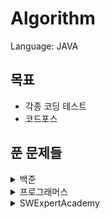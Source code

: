 # Algorithm


Language: JAVA

## 목표

* 각종 코딩 테스트
* 코드포스



## 푼 문제들

<details>
    <summary>백준</summary>

​    

* 1012 - [유기농 배추](src/main/java/Baekjoon/problem1012.java)
* 1018 - [체스판 다시 칠하기](src/main/java/Baekjoon/problem1018.java)
* 1019 - [책 페이지](src/main/java/Baekjoon/problem1019.java)
* 1026 - [보물](src/main/java/Baekjoon/problem1026.java)
* 1043 - [거짓말](src/main/java/Baekjoon/problem1043.java)
* 1110 - [더하기 사이클](src/main/java/Baekjoon/problem1110.java)
* 1153 - [네 개의 소수](src/main/java/Baekjoon/problem1153.java)
* 1197 - [최소 스패닝 트리](src/main/java/Baekjoon/problem1197.java)
* 1238 - [파티](src/main/java/Baekjoon/problem1238.java)
* 1242 - [소풍](src/main/java/Baekjoon/problem1242.java)
* 1260 - [DFS와 BFS](src/main/java/Baekjoon/problem1260.java)
* 1275 - [커피숍2](src/main/java/Baekjoon/problem1275.java)
* 1300 - [K번째 수](src/main/java/Baekjoon/problem1300.java)
* 1463 - [1로 만들기](src/main/java/Baekjoon/problem1463.java)
* 1484 - [다이어트](src/main/java/Baekjoon/problem1484.java)
* 1504 - [특정한 최단 거리](src/main/java/Baekjoon/problem1504.java)
* 1527 - [금민수의 개수](src/main/java/Baekjoon/problem1527.java)
* 1620 - [나는야 포켓몬 마스터 이다솜](src/main/java/Baekjoon/problem1620.java)
* 1644 - [소수의 연속합](src/main/java/Baekjoon/problem1644.java)
* 1647 - [도시 분할 계획](src/main/java/Baekjoon/problem1647.java)
* 1652 - [누울 자리를 찾아라](src/main/java/Baekjoon/problem1652.java)
* 1697 - [숨바꼭질](src/main/java/Baekjoon/problem1697.java)
* 1700 - [멀티탭 스케쥴링](src/main/java/Baekjoon/problem1700.java)
* 1707 - [이분 그래프](src/main/java/Baekjoon/problem1707.java)
* 1717 - [집합의 표현](src/main/java/Baekjoon/problem1717.java)
* 1747 - [소수&펠린드롬](src/main/java/Baekjoon/problem1747.java)
* 1753 - [최단 경로](src/main/java/Baekjoon/problem1753.java)
* 1759 - [암호 만들기](src/main/java/Baekjoon/problem1759.java)
* 1766 - [문제집](src/main/java/Baekjoon/problem1766.java)
* 1786 - [찾기](src/main/java/Baekjoon/problem1786.java)
* 1806 - [부분 합](src/main/java/Baekjoon/problem1806.java)
* 1915 - [가장 큰 정사각형](src/main/java/Baekjoon/problem1915.java)
* 1922 - [네트워크 연결](src/main/java/Baekjoon/problem1922.java)
* 1941 - [소문난 칠 공주](src/main/java/Baekjoon/problem1941.java)
* 1946 - [신입사원](src/main/java/Baekjoon/problem1946.java)
* 1976 - [여행 가자](src/main/java/Baekjoon/problem1976.java)
* 1987 - [알파벳](src/main/java/Baekjoon/problem1987.java)
* 2003 - [수들의 합](src/main/java/Baekjoon/problem2003.java)
* 2042 - [구간 합 구하기](src/main/java/Baekjoon/problem2042.java)
* 2146 - [다리 만들기](src/main/java/Baekjoon/problem2146.java)
* 2178 - [미로 탐색](src/main/java/Baekjoon/problem2178.java)
* 2193 - [이친수](src/main/java/Baekjoon/problem2193.java)
* 2206 - [벽 부수고 이동하기](src/main/java/Baekjoon/problem2206.java)
* 2252 - [줄 세우기](src/main/java/Baekjoon/problem2252.java)
* 2309 - [일곱 난쟁이](src/main/java/Baekjoon/problem2309.java)
* 2357 - [최솟값과 최댓값](src/main/java/Baekjoon/problem2357.java)
* 2455 - [지능형 기차](src/main/java/Baekjoon/problem2455.java)
* 2458 - [키 순서](src/main/java/Baekjoon/problem2458.java)
* 2467 - [용액](src/main/java/Baekjoon/problem2467.java)
* 2468 - [안전 영역](src/main/java/Baekjoon/problem2468.java)
* 2470 - [두 용액](src/main/java/Baekjoon/problem2470.java)
* 2517 - [달리기](src/main/java/Baekjoon/problem2517.java)
* 2579 - [계단 오르기](src/main/java/Baekjoon/problem2579.java)
* 2583 - [영역 구하기](src/main/java/Baekjoon/problem2583.java)
* 2589 - [보물섬](src/main/java/Baekjoon/problem2589.java)
* 2606 - [바이러스](src/main/java/Baekjoon/problem2606.java)
* 2636 - [치즈](src/main/java/Baekjoon/problem2636.java)
* 2661 - [좋은 수열](src/main/java/Baekjoon/problem2661.java)
* 2667 - [단지번호붙이기](src/main/java/Baekjoon/problem2667.java)
* 2805 - [나무 자르기](src/main/java/Baekjoon/problem2805.java)
* 2842 - [집배원 한상덕](src/main/java/Baekjoon/problem2842.java)
* 2887 - [행성 터널](src/main/java/Baekjoon/problem2887.java)
* 3055 - [탈출](src/main/java/Baekjoon/problem3055.java)
* 3190 - [뱀](src/main/java/Baekjoon/problem3190.java)
* 3649 - [로봇 프로젝트](src/main/java/Baekjoon/problem3649.java)
* 4195 - [친구 네트워크](src/main/java/Baekjoon/problem4195.java)
* 4963 - [섬의 개수](src/main/java/Baekjoon/problem4963.java)
* 4991 - [로봇 청소기](src/main/java/Baekjoon/problem4991.java)
* 5052 - [전화번호 목록](src/main/java/Baekjoon/problem5052.java)
* 5373 - [큐빙](src/main/java/Baekjoon/problem5373.java)
* 5719 - [거의 최단 경로](src/main/java/Baekjoon/problem5719.java)
* 6497 - [전력난](src/main/java/Baekjoon/problem6497.java)
* 6558 - [골드바흐의 추측](src/main/java/Baekjoon/problem6558.java)
* 6987 - [올림픽](src/main/java/Baekjoon/problem6987.java)
* 7562 - [나이트의 이동](src/main/java/Baekjoon/problem7562.java)
* 7576 - [토마토](src/main/java/Baekjoon/problem7576.java)
* 7662 - [이중 우선순위 큐](src/main/java/Baekjoon/problem7662.java)
* 9019 - [DSLR](src/main/java/Baekjoon/problem9019.java)
* 9095 - [1, 2, 3 더하기](src/main/java/Baekjoon/problem9095.java)
* 9205 - [맥주 마시면서 걸어가기](src/main/java/Baekjoon/problem9205.java)
* 9251 - [LCS](src/main/java/Baekjoon/problem9251.java)
* 10779 - [쇠 막대기](src/main/java/Baekjoon/problem10799.java)
* 10819 - [차이를 최대로](src/main/java/Baekjoon/problem10819.java)
* 10986 - [나머지 합](src/main/java/Baekjoon/problem10986.java)
* 10999 - [구간 합 구하기2](src/main/java/Baekjoon/problem10999.java)
* 11047 - [동전0](src/main/java/Baekjoon/problem11047.java)
* 11053 - [가장 긴 증가하는 부분 수열](src/main/java/Baekjoon/problem11053.java)
* 11053 - [가장 큰 증가 부분 수열](src/main/java/Baekjoon/problem11055.java)
* 11375 - [열혈강호](src/main/java/Baekjoon/problem11375.java)
* 11399 - [ATM](src/main/java/Baekjoon/problem11399.java)
* 11403 - [경로 찾기](src/main/java/Baekjoon/problem11403.java)
* 11404 - [플로이드](src/main/java/Baekjoon/problem11404.java)
* 11505 - [구간 곱 구하기](src/main/java/Baekjoon/problem11505.java)
* 11559 - [Puyo Puyo](src/main/java/Baekjoon/problem11559.java)
* 11726 - [2xn 타일링](src/main/java/Baekjoon/problem11726.java)
* 11727 - [2xn 타일링2](src/main/java/Baekjoon/problem11727.java)
* 12100 - [2048(easy)](src/main/java/Baekjoon/problem12100.java)
* 12105 - [가장 긴 증가하는 부분 수열2](src/main/java/Baekjoon/problem12100.java)
* 12738 - [가장 긴 증가하는 부분 수열3](src/main/java/Baekjoon/problem12738.java)
* 13460 - [구슬 탈출](src/main/java/Baekjoon/problem13460.java)
* 14499 - [주사위 굴리기](src/main/java/Baekjoon/problem14499.java)
* 14500 - [테트로미노](src/main/java/Baekjoon/problem14500.java)
* 14501 - [퇴사](src/main/java/Baekjoon/problem14501.java)
* 14502 - [연구소](src/main/java/Baekjoon/problem14502.java)
* 14503 - [로봇 청소기](src/main/java/Baekjoon/problem14503.java)
* 14888 - [연산자 끼워넣기](src/main/java/Baekjoon/problem14888.java)
* 14889 - [스타트와 링크](src/main/java/Baekjoon/problem14889.java)
* 14890 - [경사로](src/main/java/Baekjoon/problem14890.java)
* 14891 - [톱니바퀴](src/main/java/Baekjoon/problem14891.java)
* 15649 - [N과 M(1)](src/main/java/Baekjoon/problem15649.java)
* 15650 - [N과 M(2)](src/main/java/Baekjoon/problem15650.java)
* 15651 - [N과 M(3)](src/main/java/Baekjoon/problem15651.java)
* 15652 - [N과 M(4)](src/main/java/Baekjoon/problem15652.java)
* 15654 - [N과 M(5)](src/main/java/Baekjoon/problem15654.java)
* 15655 - [N과 M(6)](src/main/java/Baekjoon/problem15655.java)
* 15683 - [감시](src/main/java/Baekjoon/problem15683.java)
* 15684 - [사다리 조작](src/main/java/Baekjoon/problem15684.java)
* 15685 - [드래곤 커브](src/main/java/Baekjoon/problem15685.java)
* 15686 - [치킨 배달](src/main/java/Baekjoon/problem15686.java)
* 16234 - [인구 이동](src/main/java/Baekjoon/problem16234.java)
* 16235 - [나무 재테크](src/main/java/Baekjoon/problem16235.java)
* 16236 - [아기 상어](src/main/java/Baekjoon/problem16236.java)
* 16637 - [괄호 추가하기](src/main/java/Baekjoon/problem16637.java)
* 17070 - [파이프 옮기기1](src/main/java/Baekjoon/problem17070.java)
* 17071 - [숨바꼭질 5](src/main/java/Baekjoon/problem17071.java)
* 17135 - [캐슬 디펜스](src/main/java/Baekjoon/problem17135.java)
* 17136 - [색종이 붙이기](src/main/java/Baekjoon/problem17136.java)
* 17140 - [이차원 배열과 연산](src/main/java/Baekjoon/problem17140.java)
* 17142 - [연구소3](src/main/java/Baekjoon/problem17142.java)  
* 17143 - [낚시왕](src/main/java/Baekjoon/problem17143.java) 
* 17144 - [미세먼지 안녕!](src/main/java/Baekjoon/problem17144.java)
* 17406 - [배열 돌리기 4](src/main/java/Baekjoon/problem17406.java)
* 17471 - [게리 맨더링](src/main/java/Baekjoon/problem17471.java)
* 17472 - [다리 만들기2](src/main/java/Baekjoon/problem17472.java)
* 17608 - [막대기](src/main/java/Baekjoon/problem17608.java)
* 17779 - [게리 맨더링 2](src/main/java/Baekjoon/problem17779.java)
* 17822 - [원판 돌리기](src/main/java/Baekjoon/problem17822.java)
* 17837 - [새로운 게임2](src/main/java/Baekjoon/problem17837.java)

</details>

<details>
    <summary> 프로그래머스</summary>

* 스택 & 큐
    * [프린터](src/main/java/Programmers/stackAndQueue/Printer.java)
    * [탑](src/main/java/Programmers/stackAndQueue/Top.java)
* [카펫](src/main/java/Programmers/Carpet.java)
* [순열 검사](src/main/java/Programmers/CheckPermutation.java)
* [자릿수 더하기](src/main/java/Programmers/DigitSum.java)
* [땅따먹기](src/main/java/Programmers/Landing.java)
* [네트워크](src/main/java/Programmers/Network.java)
* [타겟 넘버](src/main/java/Programmers/TargetNumber.java)
* [단어 변환](src/main/java/Programmers/WordConversion.java)
* [스킬 트리](src/main/java/Programmers/SkillTree.java)
* [프렌즈 4 블록](src/main/java/Programmers/Friends4Block.java)
* [가장 먼 노드](src/main/java/Programmers/FarthestNode.java)
* [길 찾기 게임](src/main/java/Programmers/FindRouteGame.java)
* [크레인 인형 뽑기](src/main/java/Programmers/Kakao_2019_Crane.java)
* [튜플](src/main/java/Programmers/Kakao_2019_Tuple.java)
* [문자열 압축](src/main/java/Programmers/Kakao_2020_StringCompression.java)
* [캐시](src/main/java/Programmers/Kakao_2018_Cache.java)
* [비밀지도](src/main/java/Programmers/Kakao_2018_SecretMap.java)
* [뉴스 클러스터링](src/main/java/Programmers/Kakao_2018_NewsClustering.java)
</details>



<details>
    <summary> SWExpertAcademy</summary>

​    

* [S/W 문제해결 기본 1일차 - 최빈수 구하기](src/main/java/SWExpertAcademy/problem1204.java)
* [S/W 문제해결 기본 1일차 - View](src/main/java/SWExpertAcademy/problem1206.java)
* [S/W 문제해결 기본 1일차 - Flatten](src/main/java/SWExpertAcademy/problem1208.java)
* [S/W 문제해결 기본 2일차 - Sum](src/main/java/SWExpertAcademy/problem1209.java)
* [S/W 문제해결 기본 2일차 - Ladder1](src/main/java/SWExpertAcademy/problem1210.java)
* [S/W 문제해결 기본 2일차 - Ladder2](src/main/java/SWExpertAcademy/problem1211.java)
* [S/W 문제해결 기본 3일차 - String](src/main/java/SWExpertAcademy/problem1213.java)
* [S/W 문제해결 기본 3일차 - 회문1](src/main/java/SWExpertAcademy/problem1215.java)
* [S/W 문제해결 기본 3일차 - 회문2](src/main/java/SWExpertAcademy/problem1216.java)
* [S/W 문제해결 기본 4일차 - 거듭 제곱](src/main/java/SWExpertAcademy/problem1217.java)
* [S/W 문제해결 기본 4일차 - 괄호 짝짓기](src/main/java/SWExpertAcademy/problem1218.java)
* [S/W 문제해결 기본 4일차 - 길찾기](src/main/java/SWExpertAcademy/problem1219.java)
* [S/W 문제해결 기본 5일차 - Magnetic](src/main/java/SWExpertAcademy/problem1220.java)
* [S/W 문제해결 기본 5일차 - GNS](src/main/java/SWExpertAcademy/problem1221.java)
* [S/W 문제해결 기본 6일차 - 계산기1](src/main/java/SWExpertAcademy/problem1222.java)
* [S/W 문제해결 기본 6일차 - 계산기2](src/main/java/SWExpertAcademy/problem1223.java)
* [S/W 문제해결 기본 7일차 - 암호생성기](src/main/java/SWExpertAcademy/problem1225.java)
* [S/W 문제해결 기본 7일차 - 미로1](src/main/java/SWExpertAcademy/problem1226.java)
* [S/W 문제해결 기본 8일차 - 암호문1](src/main/java/SWExpertAcademy/problem1228.java)
* [S/W 문제해결 기본 8일차 - 암호문2](src/main/java/SWExpertAcademy/problem1229.java)
* [S/W 문제해결 기본 8일차 - 암호문3](src/main/java/SWExpertAcademy/problem1230.java)
* [S/W 문제해결 기본 9일차 - 중위순회](src/main/java/SWExpertAcademy/problem1231.java)
* [S/W 문제해결 기본 9일차 - 사칙연산 유효성 검사](src/main/java/SWExpertAcademy/problem1233.java)
* [S/W 문제해결 기본 10일차 - Contact](src/main/java/SWExpertAcademy/problem1238.java)
* [S/W 문제해결 응용 1일차 - 단순 2진 암호코드](src/main/java/SWExpertAcademy/problem1240.java)
* [S/W 문제해결 응용 2일차 - 최대 상금](src/main/java/SWExpertAcademy/problem1244.java)
* [S/W 문제해결 응용 3일차 - 최적 경로](src/main/java/SWExpertAcademy/problem1247.java)
* [S/W 문제해결 응용 4일차 - 보급로](src/main/java/SWExpertAcademy/problem1249.java)
* [S/W 문제해결 응용 4일차 - 하나로](src/main/java/SWExpertAcademy/problem1251.java)
* [수도 요금 경쟁](src/main/java/SWExpertAcademy/problem1284.java)
* [정사각형의 방](src/main/java/SWExpertAcademy/problem1861.java)
* [농작물 수확하기](src/main/java/SWExpertAcademy/problem2805.java)
* [최장 경로](src/main/java/SWExpertAcademy/problem2814.java)
* [부분수열의 합](src/main/java/SWExpertAcademy/problem2817.java)
* [격자판의 숫자 이어 붙이기](src/main/java/SWExpertAcademy/problem2819.java)
* [가능한 시험 점수](src/main/java/SWExpertAcademy/problem3752.java)
* [재관이의 대량 할인](src/main/java/SWExpertAcademy/problem4050.java)
* [정식이의 은행업무](src/main/java/SWExpertAcademy/problem4366.java)
* [자기 방으로 돌아가기](src/main/java/SWExpertAcademy/problem4408.java)
* [햄버거 다이어트](src/main/java/SWExpertAcademy/problem5215.java)
* [조합](src/main/java/SWExpertAcademy/problem5607.java)
* [키 순서](src/main/java/SWExpertAcademy/problem5643.java)
* [모의 SW 역량테스트 보물상자 비밀번호](src/main/java/SWExpertAcademy/problem5658.java)
* [추억의 2048게임 ](src/main/java/SWExpertAcademy/problem6109.java)
* [성수의 프로그래밍 강좌 시청](src/main/java/SWExpertAcademy/problem6719.java)
* [현주가 좋아하는 제곱근 놀이](src/main/java/SWExpertAcademy/problem6782.java)
* [수지의 수지 맞는 여행](src/main/java/SWExpertAcademy/problem7699.java)
* [염라대왕의 이름 정렬](src/main/java/SWExpertAcademy/problem7701.java)
* [치즈 도둑](src/main/java/SWExpertAcademy/problem7733.java)
* [다항식 계산](src/main/java/SWExpertAcademy/problem9659.java)
* [Poker Game](src/main/java/SWExpertAcademy/problem9760.java)
  </details>
